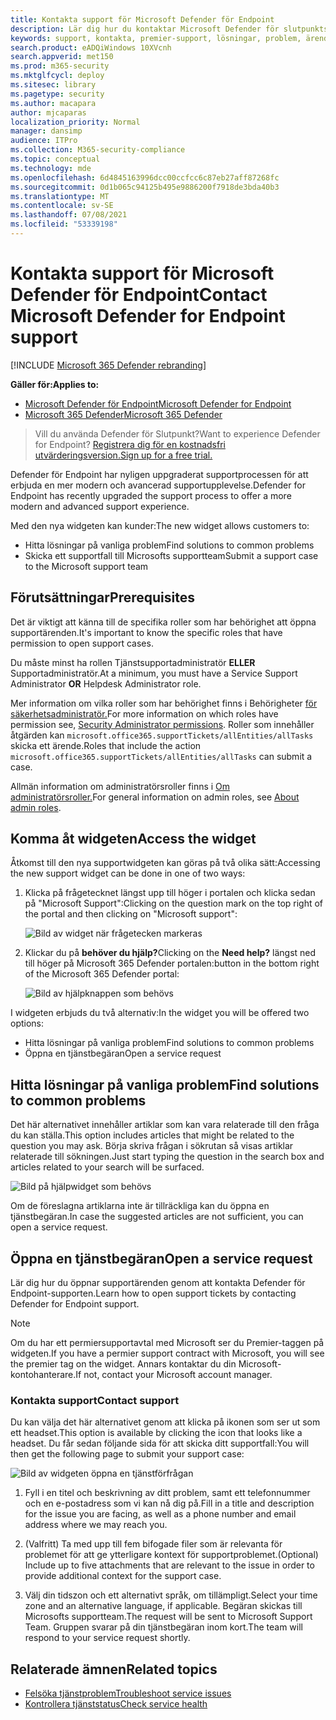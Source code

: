 ```yaml
---
title: Kontakta support för Microsoft Defender för Endpoint
description: Lär dig hur du kontaktar Microsoft Defender för slutpunktssupport
keywords: support, kontakta, premier-support, lösningar, problem, ärende
search.product: eADQiWindows 10XVcnh
search.appverid: met150
ms.prod: m365-security
ms.mktglfcycl: deploy
ms.sitesec: library
ms.pagetype: security
ms.author: macapara
author: mjcaparas
localization_priority: Normal
manager: dansimp
audience: ITPro
ms.collection: M365-security-compliance
ms.topic: conceptual
ms.technology: mde
ms.openlocfilehash: 6d4845163996dcc00ccfcc6c87eb27aff87268fc
ms.sourcegitcommit: 0d1b065c94125b495e9886200f7918de3bda40b3
ms.translationtype: MT
ms.contentlocale: sv-SE
ms.lasthandoff: 07/08/2021
ms.locfileid: "53339198"
---
```

# <a name="contact-microsoft-defender-for-endpoint-support"></a><span data-ttu-id="dfe2d-104">Kontakta support för Microsoft Defender för Endpoint</span><span class="sxs-lookup"><span data-stu-id="dfe2d-104">Contact Microsoft Defender for Endpoint support</span></span>

[!INCLUDE [Microsoft 365 Defender rebranding](../../includes/microsoft-defender.md)]


<span data-ttu-id="dfe2d-105">**Gäller för:**</span><span class="sxs-lookup"><span data-stu-id="dfe2d-105">**Applies to:**</span></span>
- [<span data-ttu-id="dfe2d-106">Microsoft Defender för Endpoint</span><span class="sxs-lookup"><span data-stu-id="dfe2d-106">Microsoft Defender for Endpoint</span></span>](https://go.microsoft.com/fwlink/p/?linkid=2154037)
- [<span data-ttu-id="dfe2d-107">Microsoft 365 Defender</span><span class="sxs-lookup"><span data-stu-id="dfe2d-107">Microsoft 365 Defender</span></span>](https://go.microsoft.com/fwlink/?linkid=2118804)

><span data-ttu-id="dfe2d-108">Vill du använda Defender för Slutpunkt?</span><span class="sxs-lookup"><span data-stu-id="dfe2d-108">Want to experience Defender for Endpoint?</span></span> [<span data-ttu-id="dfe2d-109">Registrera dig för en kostnadsfri utvärderingsversion.</span><span class="sxs-lookup"><span data-stu-id="dfe2d-109">Sign up for a free trial.</span></span>](https://www.microsoft.com/microsoft-365/windows/microsoft-defender-atp?ocid=docs-wdatp-assignaccess-abovefoldlink)

<span data-ttu-id="dfe2d-110">Defender för Endpoint har nyligen uppgraderat supportprocessen för att erbjuda en mer modern och avancerad supportupplevelse.</span><span class="sxs-lookup"><span data-stu-id="dfe2d-110">Defender for Endpoint has recently upgraded the support process to offer a more modern and advanced support experience.</span></span>

<span data-ttu-id="dfe2d-111">Med den nya widgeten kan kunder:</span><span class="sxs-lookup"><span data-stu-id="dfe2d-111">The new widget allows customers to:</span></span>

- <span data-ttu-id="dfe2d-112">Hitta lösningar på vanliga problem</span><span class="sxs-lookup"><span data-stu-id="dfe2d-112">Find solutions to common problems</span></span>
- <span data-ttu-id="dfe2d-113">Skicka ett supportfall till Microsofts supportteam</span><span class="sxs-lookup"><span data-stu-id="dfe2d-113">Submit a support case to the Microsoft support team</span></span>

## <a name="prerequisites"></a><span data-ttu-id="dfe2d-114">Förutsättningar</span><span class="sxs-lookup"><span data-stu-id="dfe2d-114">Prerequisites</span></span>

<span data-ttu-id="dfe2d-115">Det är viktigt att känna till de specifika roller som har behörighet att öppna supportärenden.</span><span class="sxs-lookup"><span data-stu-id="dfe2d-115">It's important to know the specific roles that have permission to open support cases.</span></span>

<span data-ttu-id="dfe2d-116">Du måste minst ha rollen Tjänstsupportadministratör **ELLER** Supportadministratör.</span><span class="sxs-lookup"><span data-stu-id="dfe2d-116">At a minimum, you must have a Service Support Administrator **OR** Helpdesk Administrator role.</span></span>

<span data-ttu-id="dfe2d-117">Mer information om vilka roller som har behörighet finns i Behörigheter [för säkerhetsadministratör.](/azure/active-directory/users-groups-roles/directory-assign-admin-roles#security-administrator-permissions)</span><span class="sxs-lookup"><span data-stu-id="dfe2d-117">For more information on which roles have permission see, [Security Administrator permissions](/azure/active-directory/users-groups-roles/directory-assign-admin-roles#security-administrator-permissions).</span></span> <span data-ttu-id="dfe2d-118">Roller som innehåller åtgärden kan `microsoft.office365.supportTickets/allEntities/allTasks` skicka ett ärende.</span><span class="sxs-lookup"><span data-stu-id="dfe2d-118">Roles that include the action `microsoft.office365.supportTickets/allEntities/allTasks` can submit a case.</span></span>

<span data-ttu-id="dfe2d-119">Allmän information om administratörsroller finns i [Om administratörsroller.](/microsoft-365/admin/add-users/about-admin-roles)</span><span class="sxs-lookup"><span data-stu-id="dfe2d-119">For general information on admin roles, see [About admin roles](/microsoft-365/admin/add-users/about-admin-roles).</span></span>

## <a name="access-the-widget"></a><span data-ttu-id="dfe2d-120">Komma åt widgeten</span><span class="sxs-lookup"><span data-stu-id="dfe2d-120">Access the widget</span></span>
<span data-ttu-id="dfe2d-121">Åtkomst till den nya supportwidgeten kan göras på två olika sätt:</span><span class="sxs-lookup"><span data-stu-id="dfe2d-121">Accessing the new support widget can be done in one of two ways:</span></span>

1. <span data-ttu-id="dfe2d-122">Klicka på frågetecknet längst upp till höger i portalen och klicka sedan på "Microsoft Support":</span><span class="sxs-lookup"><span data-stu-id="dfe2d-122">Clicking on the question mark on the top right of the portal and then clicking on "Microsoft support":</span></span>

    ![Bild av widget när frågetecken markeras](images/support-widget.png)

2. <span data-ttu-id="dfe2d-124">Klickar du på **behöver du hjälp?**</span><span class="sxs-lookup"><span data-stu-id="dfe2d-124">Clicking on the **Need help?**</span></span>  <span data-ttu-id="dfe2d-125">längst ned till höger på Microsoft 365 Defender portalen:</span><span class="sxs-lookup"><span data-stu-id="dfe2d-125">button in the bottom right of the Microsoft 365 Defender portal:</span></span>

    ![Bild av hjälpknappen som behövs](images/need-help-option.png)

<span data-ttu-id="dfe2d-127">I widgeten erbjuds du två alternativ:</span><span class="sxs-lookup"><span data-stu-id="dfe2d-127">In the widget you will be offered two options:</span></span>

- <span data-ttu-id="dfe2d-128">Hitta lösningar på vanliga problem</span><span class="sxs-lookup"><span data-stu-id="dfe2d-128">Find solutions to common problems</span></span>
- <span data-ttu-id="dfe2d-129">Öppna en tjänstbegäran</span><span class="sxs-lookup"><span data-stu-id="dfe2d-129">Open a service request</span></span>

## <a name="find-solutions-to-common-problems"></a><span data-ttu-id="dfe2d-130">Hitta lösningar på vanliga problem</span><span class="sxs-lookup"><span data-stu-id="dfe2d-130">Find solutions to common problems</span></span>
<span data-ttu-id="dfe2d-131">Det här alternativet innehåller artiklar som kan vara relaterade till den fråga du kan ställa.</span><span class="sxs-lookup"><span data-stu-id="dfe2d-131">This option includes articles that might be related to the question you may ask.</span></span> <span data-ttu-id="dfe2d-132">Börja skriva frågan i sökrutan så visas artiklar relaterade till sökningen.</span><span class="sxs-lookup"><span data-stu-id="dfe2d-132">Just start typing the question in the search box and articles related to your search will be surfaced.</span></span>

![Bild på hjälpwidget som behövs](images/information-on-help-screen.png)

<span data-ttu-id="dfe2d-134">Om de föreslagna artiklarna inte är tillräckliga kan du öppna en tjänstbegäran.</span><span class="sxs-lookup"><span data-stu-id="dfe2d-134">In case the suggested articles are not sufficient, you can open a service request.</span></span>

## <a name="open-a-service-request"></a><span data-ttu-id="dfe2d-135">Öppna en tjänstbegäran</span><span class="sxs-lookup"><span data-stu-id="dfe2d-135">Open a service request</span></span>

<span data-ttu-id="dfe2d-136">Lär dig hur du öppnar supportärenden genom att kontakta Defender för Endpoint-supporten.</span><span class="sxs-lookup"><span data-stu-id="dfe2d-136">Learn how to open support tickets by contacting Defender for Endpoint support.</span></span>

> [!Note]
> <span data-ttu-id="dfe2d-137">Om du har ett permiersupportavtal med Microsoft ser du Premier-taggen på widgeten.</span><span class="sxs-lookup"><span data-stu-id="dfe2d-137">If you have a permier support contract with Microsoft, you will see the premier tag on the widget.</span></span> <span data-ttu-id="dfe2d-138">Annars kontaktar du din Microsoft-kontohanterare.</span><span class="sxs-lookup"><span data-stu-id="dfe2d-138">If not, contact your Microsoft account manager.</span></span>

### <a name="contact-support"></a><span data-ttu-id="dfe2d-139">Kontakta support</span><span class="sxs-lookup"><span data-stu-id="dfe2d-139">Contact support</span></span>

<span data-ttu-id="dfe2d-140">Du kan välja det här alternativet genom att klicka på ikonen som ser ut som ett headset.</span><span class="sxs-lookup"><span data-stu-id="dfe2d-140">This option is available by clicking the icon that looks like a headset.</span></span> <span data-ttu-id="dfe2d-141">Du får sedan följande sida för att skicka ditt supportfall:</span><span class="sxs-lookup"><span data-stu-id="dfe2d-141">You will then get the following page to submit your support case:</span></span>

![Bild av widgeten öppna en tjänstförfrågan](images/contact-support-screen.png)

1. <span data-ttu-id="dfe2d-143">Fyll i en titel och beskrivning av ditt problem, samt ett telefonnummer och en e-postadress som vi kan nå dig på.</span><span class="sxs-lookup"><span data-stu-id="dfe2d-143">Fill in a title and description for the issue you are facing, as well as a phone number and email address where we may reach you.</span></span>

2. <span data-ttu-id="dfe2d-144">(Valfritt) Ta med upp till fem bifogade filer som är relevanta för problemet för att ge ytterligare kontext för supportproblemet.</span><span class="sxs-lookup"><span data-stu-id="dfe2d-144">(Optional) Include up to five attachments that are relevant to the issue in order to provide additional context for the support case.</span></span>

3. <span data-ttu-id="dfe2d-145">Välj din tidszon och ett alternativt språk, om tillämpligt.</span><span class="sxs-lookup"><span data-stu-id="dfe2d-145">Select your time zone and an alternative language, if applicable.</span></span> <span data-ttu-id="dfe2d-146">Begäran skickas till Microsofts supportteam.</span><span class="sxs-lookup"><span data-stu-id="dfe2d-146">The request will be sent to Microsoft Support Team.</span></span> <span data-ttu-id="dfe2d-147">Gruppen svarar på din tjänstbegäran inom kort.</span><span class="sxs-lookup"><span data-stu-id="dfe2d-147">The team will respond to your service request shortly.</span></span>

## <a name="related-topics"></a><span data-ttu-id="dfe2d-148">Relaterade ämnen</span><span class="sxs-lookup"><span data-stu-id="dfe2d-148">Related topics</span></span>

- [<span data-ttu-id="dfe2d-149">Felsöka tjänstproblem</span><span class="sxs-lookup"><span data-stu-id="dfe2d-149">Troubleshoot service issues</span></span>](troubleshoot-mdatp.md)
- [<span data-ttu-id="dfe2d-150">Kontrollera tjänststatus</span><span class="sxs-lookup"><span data-stu-id="dfe2d-150">Check service health</span></span>](service-status.md)
